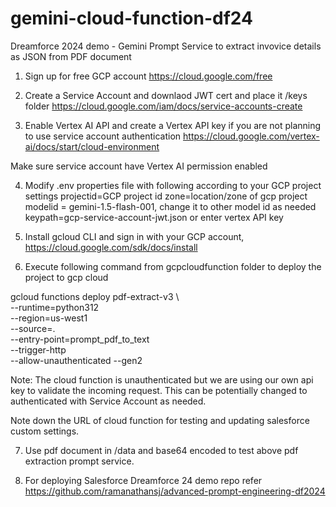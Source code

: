 # gemini-cloud-function-df24
 Dreamforce 2024 demo - Gemini Prompt Service to extract invovice details as JSON from PDF document

1. Sign up for free GCP account 
https://cloud.google.com/free

2. Create a Service Account and downlaod JWT cert and place it /keys folder
https://cloud.google.com/iam/docs/service-accounts-create

3. Enable Vertex AI API and create a Vertex API key if you are not planning to use service account authentication
https://cloud.google.com/vertex-ai/docs/start/cloud-environment

Make sure service account have Vertex AI permission enabled

4. Modify .env properties file with following according to your GCP project settings
projectid=GCP project id
zone=location/zone of gcp project
modelid = gemini-1.5-flash-001, change it to other model id as needed
keypath=gcp-service-account-jwt.json  or enter vertex API key

5. Install gcloud CLI and sign in with your GCP account, https://cloud.google.com/sdk/docs/install

6. Execute following command from gcpcloudfunction folder to deploy the project to gcp cloud

gcloud functions deploy pdf-extract-v3 \                    
    --runtime=python312 \
    --region=us-west1 \
    --source=. \
    --entry-point=prompt_pdf_to_text \
    --trigger-http \
    --allow-unauthenticated --gen2

Note: The cloud function is unauthenticated but we are using our own api key to validate the incoming request. This can be potentially changed to authenticated with Service Account as needed.

Note down the URL of cloud function for testing and updating salesforce custom settings. 

7. Use pdf document in /data and base64 encoded to test above pdf extraction prompt service.

8. For deploying Salesforce Dreamforce 24 demo repo refer https://github.com/ramanathansj/advanced-prompt-engineering-df2024